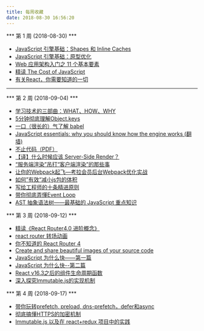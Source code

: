 ```yaml
---
title: 每周收藏
date: 2018-08-30 16:56:20
---
```


*** 第 1 周 (2018-08-30) ***
- [JavaScript 引擎基础：Shapes 和 Inline Caches](https://zhuanlan.zhihu.com/p/38202123)
- [JavaScript 引擎基础：原型优化](https://zhuanlan.zhihu.com/p/42630183)
- [Web 应用架构入门之 11 个基本要素](https://www.imooc.com/article/69827)
- [精读 The Cost of JavaScript](https://zhuanlan.zhihu.com/p/41292532)
- [有关React，你需要知道的一切](https://hateonion.github.io/react-bits-CN/)

---

*** 第 2 周 (2018-09-04) ***
- [学习技术的三部曲：WHAT、HOW、WHY](https://zhuanlan.zhihu.com/p/42838812)
- [5分钟彻底理解Object.keys](https://zhuanlan.zhihu.com/p/40601459)
- [一口（很长的）气了解 babel](https://zhuanlan.zhihu.com/p/43249121)
- [JavaScript essentials: why you should know how the engine works (翻墙)](https://medium.freecodecamp.org/javascript-essentials-why-you-should-know-how-the-engine-works-c2cc0d321553)
- [不止代码（PDF）](./asset/pdf/codelife.pdf)
- [【译】什么时候应该 Server-Side Render？](https://zhuanlan.zhihu.com/p/41856333)
- [“服务端渲染”吊打“客户端渲染”的那些事](https://www.w3ctech.com/topic/2005)
- [让你的Webpack起飞—考拉会员后台Webpack优化实战](https://zhuanlan.zhihu.com/p/42465502)
- [如何”有效“减小js包的体积](https://zhuanlan.zhihu.com/p/44095804)
- [写给工程师的十条精进原则](https://juejin.im/post/5b762bace51d45556f41c431)
- [带你彻底弄懂Event Loop](https://juejin.im/post/5b8f76675188255c7c653811#heading-8)
- [AST 抽象语法树——最基础的 JavaScript 重点知识](https://mp.weixin.qq.com/s/GOD7NL6gK1Fg8QNDw6IGtw)


*** 第 3 周 (2018-09-12) ***
- [精读《React Router4.0 进阶概念》](https://zhuanlan.zhihu.com/p/31178105)
- [react router 转场动画](https://github.com/maisano/react-router-transition)
- [你不知道的 React Router 4](https://zhuanlan.zhihu.com/p/28585911)
- [Create and share beautiful images of your source code ](https://github.com/dawnlabs/carbon)
- [JavaScript 为什么快——第一篇](https://zhuanlan.zhihu.com/p/41130608)
- [JavaScript 为什么快--第二篇](https://zhuanlan.zhihu.com/p/41717603)
- [React v16.3之后的组件生命周期函数](https://zhuanlan.zhihu.com/p/38030418)
- [深入探究Immutable.js的实现机制](https://juejin.im/post/5b9b30a35188255c6418e67c?utm_source=gold_browser_extension)


*** 第 4 周 (2018-09-17) ***
- [带你玩转prefetch, preload, dns-prefetch，defer和async](https://segmentfault.com/a/1190000011577248)
- [彻底搞懂HTTPS的加密机制](https://juejin.im/user/59667f0bf265da6c4e7f7b25/posts)
- [Immutable.js 以及在 react+redux 项目中的实践](https://juejin.im/post/5948985ea0bb9f006bed7472?utm_source=tuicool&utm_medium=referral)
